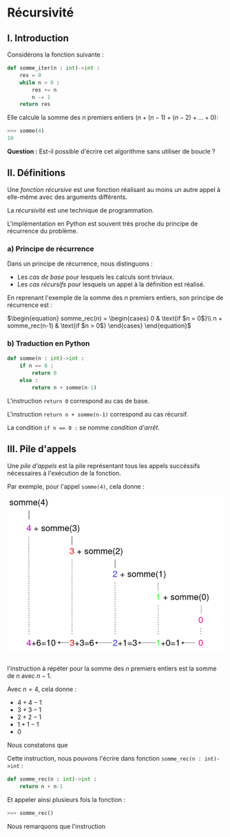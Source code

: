 # Récursivité

## I. Introduction

Considérons la fonction suivante :

```python
def somme_iter(n : int)->int :
    res = 0
    while n > 0 :
        res += n
        n -= 1
    return res
```

Elle calcule la somme des $n$ premiers entiers ($n + (n-1) + (n-2) + ... + 0$):

```python
>>> somme(4)
10
```

**Question :** Est-il possible d'écrire cet algorithme sans utiliser de boucle ?

## II. Définitions

Une *fonction récursive* est une fonction réalisant au moins un autre appel à elle-même avec des arguments différents.

La *récursivité* est une technique de programmation.

L'implémentation en Python est souvent très proche du principe de récurrence du problème.

### a) Principe de récurrence

Dans un principe de récurrence, nous distinguons :

- Les *cas de base* pour lesquels les calculs sont triviaux.
- Les *cas récursifs* pour lesquels un appel à la définition est réalisé.

En reprenant l'exemple de la somme des $n$ premiers entiers, son principe de récurrence est :

$\begin{equation}
somme_rec(n) = \begin{cases}
    0 & \text{if $n = 0$}\\
    n + somme_rec(n-1) & \text{if $n > 0$}
\end{cases}
\end{equation}$

### b) Traduction en Python

```python
def somme(n : int)->int :
    if n == 0 :
        return 0
    else :
        return n + somme(n-1)
```

L'instruction `return 0` correspond au cas de base.

L'instruction `return n + somme(n-1)` correspond au cas récursif.

La condition `if n == 0 :` se nomme *condition d'arrêt*.

## III. Pile d'appels

Une *pile d'appels* est la pile représentant tous les appels succéssifs nécessaires à l'exécution de la fonction.

Par exemple, pour l'appel `somme(4)`, cela donne :

![Pile d'appels](./img/pile_d_appels.png)

##


































l'instruction à répéter pour la somme des $n$ premiers entiers est la somme de $n$ avec $n-1$.

Avec $n=4$, cela donne :

- $4 + 4-1$
- $3 + 3-1$
- $2 + 2-1$
- $1 + 1-1$
- $0$

Nous constatons que 

Cette instruction, nous pouvons l'écrire dans fonction `somme_rec(n : int)->int` :

```python
def somme_rec(n : int)->int :
    return n + n-1
```

Et appeler ainsi plusieurs fois la fonction :

```python
>>> somme_rec()
```
Nous remarquons que l'instruction 

